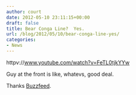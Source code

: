 ```yaml
---
author: court
date: 2012-05-10 23:11:15+00:00
draft: false
title: Bear Conga Line?  Yes.
url: /blog/2012/05/10/bear-conga-line-yes/
categories:
- News
---
```


httpv://www.youtube.com/watch?v=FeTL0tjkYYw

Guy at the front is like, whatevs, good deal.

Thanks [Buzzfeed](http://www.buzzfeed.com/lyapalater/just-a-bunch-of-bear-cubs-making-a-conga-line).


